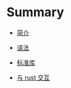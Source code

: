# Summary

- [简介](./intro.md)

- [语法](./grammer.md)

- [标准库](./std_lib.md)

- [与 rust 交互](./communicaion_with_rust.md)